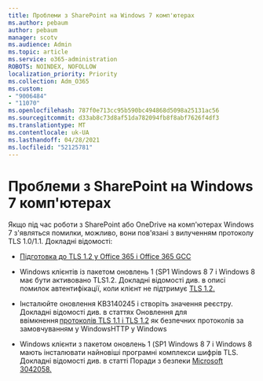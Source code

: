 ```yaml
---
title: Проблеми з SharePoint на Windows 7 комп'ютерах
ms.author: pebaum
author: pebaum
manager: scotv
ms.audience: Admin
ms.topic: article
ms.service: o365-administration
ROBOTS: NOINDEX, NOFOLLOW
localization_priority: Priority
ms.collection: Adm_O365
ms.custom:
- "9006484"
- "11070"
ms.openlocfilehash: 787f0e713cc95b590bc494868d5098a25131ac56
ms.sourcegitcommit: d33ab8c73d8af51da782094fb8f8abf7626f4df3
ms.translationtype: MT
ms.contentlocale: uk-UA
ms.lasthandoff: 04/28/2021
ms.locfileid: "52125781"
---
```

# <a name="issues-with-sharepoint-on-windows-7-machines"></a>Проблеми з SharePoint на Windows 7 комп'ютерах

Якщо під час роботи з SharePoint або OneDrive на комп'ютерах Windows 7 з'являться помилки, можливо, вони пов'язані з вилученням протоколу TLS 1.0/1.1. Докладні відомості:

- [Підготовка до TLS 1.2 у Office 365 і Office 365 GCC](https://docs.microsoft.com/microsoft-365/compliance/prepare-tls-1.2-in-office-365)

- Windows клієнтів із пакетом оновлень 1 (SP1 Windows 8 7 і Windows 8 має бути активовано TLS1.2. Докладні відомості див. в описі помилок автентифікації, коли клієнт не підтримує [TLS 1.2.](https://review.docs.microsoft.com/sharepoint/troubleshoot/administration/authentication-errors-tls12-support)

- Інсталюйте оновлення KB3140245 і створіть значення реєстру. Докладні відомості див. в статтях Оновлення для ввімкнення [протоколів TLS 1.1 і TLS 1.2](https://support.microsoft.com/topic/update-to-enable-tls-1-1-and-tls-1-2-as-default-secure-protocols-in-winhttp-in-windows-c4bd73d2-31d7-761e-0178-11268bb10392) як безпечних протоколів за замовчуванням у WindowsHTTP у Windows

- Windows клієнти з пакетом оновлень 1 (SP1 Windows 8 7 і Windows 8 мають інсталювати найновіші програмні комплекси шифрів TLS. Докладні відомості див. в статті Поради з безпеки [Microsoft 3042058.](https://docs.microsoft.com/security-updates/SecurityAdvisories/2015/3042058) 



